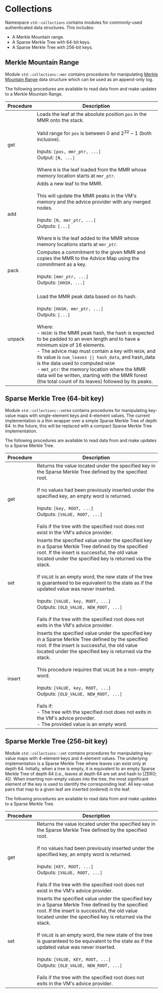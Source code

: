 # Collections
Namespace `std::collections` contains modules for commonly-used authenticated data structures. This includes:

- A Merkle Mountain range.
- A Sparse Merkle Tree with 64-bit keys.
- A Sparse Merkle Tree with 256-bit keys.

## Merkle Mountain Range
Module `std::collections::mmr` contains procedures for manipulating [Merkle Mountain Range](https://github.com/opentimestamps/opentimestamps-server/blob/master/doc/merkle-mountain-range.md) data structure which can be used as an append-only log.

The following procedures are available to read data from and make updates to a Merkle Mountain Range.

| Procedure   | Description   |
| ----------- | ------------- |
| get         | Loads the leaf at the absolute position `pos` in the MMR onto the stack.<br /><br />Valid range for `pos` is between $0$ and $2^{32} - 1$ (both inclusive).<br /><br />Inputs: `[pos, mmr_ptr, ...]`<br />Output: `[N, ...]`<br /><br />Where `N` is the leaf loaded from the MMR whose memory location starts at `mmr_ptr`. |
| add         | Adds a new leaf to the MMR.<br /><br />This will update the MMR peaks in the VM's memory and the advice provider with any merged nodes.<br /><br />Inputs: `[N, mmr_ptr, ...]`<br />Outputs: `[...]`<br /><br />Where `N` is the leaf added to the MMR whose memory locations starts at `mmr_ptr`. |
| pack        | Computes a commitment to the given MMR and copies the MMR to the Advice Map using the commitment as a key.<br /><br />Inputs: `[mmr_ptr, ...]`<br />Outputs: `[HASH, ...]`<br /><br /> |
| unpack      | Load the MMR peak data based on its hash.<br /><br />Inputs: `[HASH, mmr_ptr, ...]`<br />Outputs: `[...]`<br /><br />Where:<br />- `HASH`: is the MMR peak hash, the hash is expected to be padded to an even length and to have a minimum size of 16 elements.<br />- The advice map must contain a key with `HASH`, and its value is `num_leaves \|\| hash_data`, and hash_data is the data used to computed `HASH`<br />- `mmt_ptr`: the memory location where the MMR data will be written, starting with the MMR forest (the total count of its leaves) followed by its peaks. |

## Sparse Merkle Tree (64-bit key)

Module `std::collections::smt64` contains procedures for manipulating key-value maps with single-element keys and 4-element values. The current implementation is a thin wrapper over a simple Sparse Merkle Tree of depth 64. In the future, this will be replaced with a compact Sparse Merkle Tree implementation.

The following procedures are available to read data from and make updates to a Sparse Merkle Tree.

| Procedure   | Description |
| ----------- | ------------- |
| get         | Returns the value located under the specified key in the Sparse Merkle Tree defined by the specified root.<br /><br />If no values had been previously inserted under the specified key, an empty word is returned.<br /><br />Inputs: `[key, ROOT, ...]`<br />Outputs: `[VALUE, ROOT, ...]`<br /><br />Fails if the tree with the specified root does not exist in the VM's advice provider. |
| set         | Inserts the specified value under the specified key in a Sparse Merkle Tree defined by the specified root. If the insert is successful, the old value located under the specified key is returned via the stack.<br /><br />If `VALUE` is an empty word, the new state of the tree is guaranteed to be equivalent to the state as if the updated value was never inserted.<br /><br />Inputs: `[VALUE, key, ROOT, ...]`<br />Outputs: `[OLD_VALUE, NEW_ROOT, ...]`<br /><br />Fails if the tree with the specified root does not exits in the VM's advice provider. |
| insert      | Inserts the specified value under the specified key in a Sparse Merkle Tree defined by the specified root. If the insert is successful, the old value located under the specified key is returned via the stack.<br /><br />This procedure requires that `VALUE` be a non-empty word.<br /><br />Inputs: `[VALUE, key, ROOT, ...]`<br />Outputs: `[OLD_VALUE, NEW_ROOT, ...]`<br /><br />Fails if:<br />- The tree with the specified root does not exits in the VM's advice provider.<br />- The provided value is an empty word. |

## Sparse Merkle Tree (256-bit key)

Module `std::collections::smt` contains procedures for manipulating key-value maps with 4-element keys and 4-element values. The underlying implementation is a Sparse Merkle Tree where leaves can exist only at depth 64. Initially, when a tree is empty, it is equivalent to an empty Sparse Merkle Tree of depth 64 (i.e., leaves at depth 64 are set and hash to [ZERO; 4]). When inserting non-empty values into the tree, the most significant element of the key is used to identify the corresponding leaf. All key-value pairs that map to a given leaf are inserted (ordered) in the leaf.

The following procedures are available to read data from and make updates to a Sparse Merkle Tree.

| Procedure   | Description   |
| ----------- | ------------- |
| get         | Returns the value located under the specified key in the Sparse Merkle Tree defined by the specified root.<br /><br />If no values had been previously inserted under the specified key, an empty word is returned.<br /><br />Inputs: `[KEY, ROOT, ...]`<br />Outputs: `[VALUE, ROOT, ...]`<br /><br />Fails if the tree with the specified root does not exist in the VM's advice provider. |
| set         | Inserts the specified value under the specified key in a Sparse Merkle Tree defined by the specified root. If the insert is successful, the old value located under the specified key is returned via the stack.<br /><br />If `VALUE` is an empty word, the new state of the tree is guaranteed to be equivalent to the state as if the updated value was never inserted.<br /><br />Inputs: `[VALUE, KEY, ROOT, ...]`<br />Outputs: `[OLD_VALUE, NEW_ROOT, ...]`<br /><br />Fails if the tree with the specified root does not exits in the VM's advice provider. |
